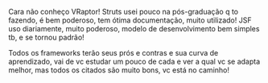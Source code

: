 Cara não conheço VRaptor! 
Struts usei pouco na pós-graduação q to fazendo, é bem poderoso, tem ótima documentação, muito utilizado! 
JSF uso diariamente, muito poderoso, modelo de desenvolvimento bem simples tb, e se tornou padrão! 

Todos os frameworks terão seus prós e contras e sua curva de aprendizado, vai de vc estudar um pouco de cada e ver a qual vc se adapta melhor, mas todos os citados são muito bons, vc está no caminho!